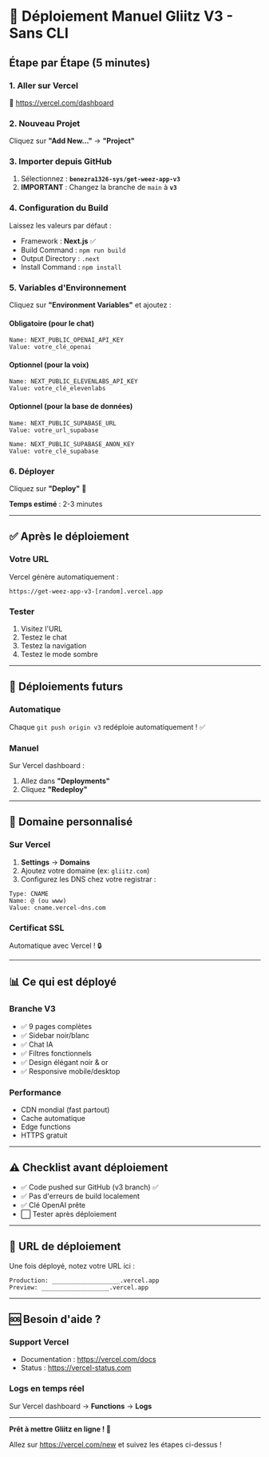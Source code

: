 # 🚀 Déploiement Manuel Gliitz V3 - Sans CLI

## Étape par Étape (5 minutes)

### 1. Aller sur Vercel
🔗 https://vercel.com/dashboard

### 2. Nouveau Projet
Cliquez sur **"Add New..."** → **"Project"**

### 3. Importer depuis GitHub
1. Sélectionnez : **`benezra1326-sys/get-weez-app-v3`**
2. **IMPORTANT** : Changez la branche de `main` à **`v3`**

### 4. Configuration du Build
Laissez les valeurs par défaut :
- Framework : **Next.js** ✅
- Build Command : `npm run build`
- Output Directory : `.next`
- Install Command : `npm install`

### 5. Variables d'Environnement

Cliquez sur **"Environment Variables"** et ajoutez :

#### Obligatoire (pour le chat)
```
Name: NEXT_PUBLIC_OPENAI_API_KEY
Value: votre_clé_openai
```

#### Optionnel (pour la voix)
```
Name: NEXT_PUBLIC_ELEVENLABS_API_KEY
Value: votre_clé_elevenlabs
```

#### Optionnel (pour la base de données)
```
Name: NEXT_PUBLIC_SUPABASE_URL
Value: votre_url_supabase

Name: NEXT_PUBLIC_SUPABASE_ANON_KEY
Value: votre_clé_supabase
```

### 6. Déployer
Cliquez sur **"Deploy"** 🚀

**Temps estimé** : 2-3 minutes

---

## ✅ Après le déploiement

### Votre URL
Vercel génère automatiquement :
```
https://get-weez-app-v3-[random].vercel.app
```

### Tester
1. Visitez l'URL
2. Testez le chat
3. Testez la navigation
4. Testez le mode sombre

---

## 🔄 Déploiements futurs

### Automatique
Chaque `git push origin v3` redéploie automatiquement ! ✅

### Manuel
Sur Vercel dashboard :
1. Allez dans **"Deployments"**
2. Cliquez **"Redeploy"**

---

## 🎨 Domaine personnalisé

### Sur Vercel
1. **Settings** → **Domains**
2. Ajoutez votre domaine (ex: `gliitz.com`)
3. Configurez les DNS chez votre registrar :

```
Type: CNAME
Name: @ (ou www)
Value: cname.vercel-dns.com
```

### Certificat SSL
Automatique avec Vercel ! 🔒

---

## 📊 Ce qui est déployé

### Branche V3
- ✅ 9 pages complètes
- ✅ Sidebar noir/blanc
- ✅ Chat IA
- ✅ Filtres fonctionnels
- ✅ Design élégant noir & or
- ✅ Responsive mobile/desktop

### Performance
- CDN mondial (fast partout)
- Cache automatique
- Edge functions
- HTTPS gratuit

---

## ⚠️ Checklist avant déploiement

- ✅ Code pushed sur GitHub (v3 branch) ✅
- ✅ Pas d'erreurs de build localement
- ✅ Clé OpenAI prête
- ⬜ Tester après déploiement

---

## 🎯 URL de déploiement

Une fois déployé, notez votre URL ici :

```
Production: ___________________.vercel.app
Preview: ___________________.vercel.app
```

---

## 🆘 Besoin d'aide ?

### Support Vercel
- Documentation : https://vercel.com/docs
- Status : https://vercel-status.com

### Logs en temps réel
Sur Vercel dashboard → **Functions** → **Logs**

---

**Prêt à mettre Gliitz en ligne ! 🌟**

Allez sur https://vercel.com/new et suivez les étapes ci-dessus !

